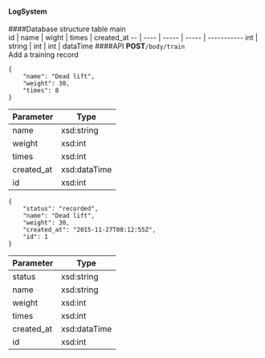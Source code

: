#### LogSystem
####Database structure
table main  
id | name | wight | times | created\_at
-- | ---- | ----- | ----- | -----------
int | string | int | int | dataTime
####API
**POST**`/body/train`  
Add a training record  
```
{
	"name": "Dead lift",
	"weight": 30,
	"times": 8
}
```
Parameter | Type
------------ | -------------
name | xsd:string
weight | xsd:int
times | xsd:int
created_at | xsd:dataTime
id | xsd:int
```
{
	"status": "recorded",
	"name": "Dead lift",
	"weight": 30,
	"created_at": "2015-11-27T00:12:55Z",
	"id": 1
}
```
Parameter | Type
------------ | -------------
status | xsd:string
name | xsd:string
weight | xsd:int
times | xsd:int
created_at | xsd:dataTime
id | xsd:int
